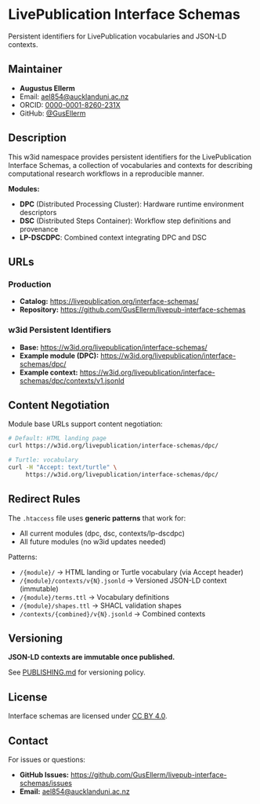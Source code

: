 # LivePublication Interface Schemas

Persistent identifiers for LivePublication vocabularies and JSON-LD contexts.

## Maintainer

- **Augustus Ellerm**
- Email: ael854@aucklanduni.ac.nz
- ORCID: [0000-0001-8260-231X](https://orcid.org/0000-0001-8260-231X)
- GitHub: [@GusEllerm](https://github.com/GusEllerm)

## Description

This w3id namespace provides persistent identifiers for the LivePublication Interface Schemas, a collection of vocabularies and contexts for describing computational research workflows in a reproducible manner.

**Modules:**

- **DPC** (Distributed Processing Cluster): Hardware runtime environment descriptors
- **DSC** (Distributed Steps Container): Workflow step definitions and provenance
- **LP-DSCDPC**: Combined context integrating DPC and DSC

## URLs

### Production

- **Catalog:** https://livepublication.org/interface-schemas/
- **Repository:** https://github.com/GusEllerm/livepub-interface-schemas

### w3id Persistent Identifiers

- **Base:** https://w3id.org/livepublication/interface-schemas/
- **Example module (DPC):** https://w3id.org/livepublication/interface-schemas/dpc/
- **Example context:** https://w3id.org/livepublication/interface-schemas/dpc/contexts/v1.jsonld

## Content Negotiation

Module base URLs support content negotiation:

```bash
# Default: HTML landing page
curl https://w3id.org/livepublication/interface-schemas/dpc/

# Turtle: vocabulary
curl -H "Accept: text/turtle" \
     https://w3id.org/livepublication/interface-schemas/dpc/
```

## Redirect Rules

The `.htaccess` file uses **generic patterns** that work for:

- All current modules (dpc, dsc, contexts/lp-dscdpc)
- All future modules (no w3id updates needed)

Patterns:

- `/{module}/` → HTML landing or Turtle vocabulary (via Accept header)
- `/{module}/contexts/v{N}.jsonld` → Versioned JSON-LD context (immutable)
- `/{module}/terms.ttl` → Vocabulary definitions
- `/{module}/shapes.ttl` → SHACL validation shapes
- `/contexts/{combined}/v{N}.jsonld` → Combined contexts

## Versioning

**JSON-LD contexts are immutable once published.**

See [PUBLISHING.md](https://github.com/GusEllerm/livepub-interface-schemas/blob/main/PUBLISHING.md) for versioning policy.

## License

Interface schemas are licensed under [CC BY 4.0](https://creativecommons.org/licenses/by/4.0/).

## Contact

For issues or questions:

- **GitHub Issues:** https://github.com/GusEllerm/livepub-interface-schemas/issues
- **Email:** ael854@aucklanduni.ac.nz
